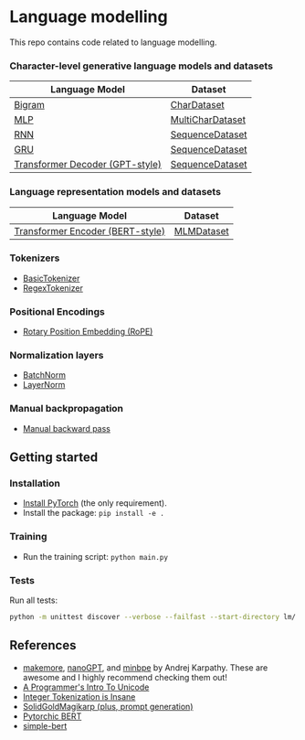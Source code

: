 # Language modelling

This repo contains code related to language modelling.

### Character-level generative language models and datasets

| **Language Model**                                                     | **Dataset**                                                      |
| ---------------------------------------------------------------------- | ---------------------------------------------------------------- |
| [Bigram](lm/generative/models/bigram.py)                               | [CharDataset](lm/generative/datasets/char_dataset.py)            |
| [MLP](lm/generative/models/mlp.py)                                     | [MultiCharDataset](lm/generative/datasets/multi_char_dataset.py) |
| [RNN](lm/generative/models/rnn.py)                                     | [SequenceDataset](lm/generative/datasets/sequence_dataset.py)    |
| [GRU](lm/generative/models/rnn.py)                                     | [SequenceDataset](lm/generative/datasets/sequence_dataset.py)    |
| [Transformer Decoder (GPT-style)](lm/generative/models/transformer.py) | [SequenceDataset](lm/generative/datasets/sequence_dataset.py)    |

### Language representation models and datasets

| **Language Model**                                         | **Dataset**                          |
| ---------------------------------------------------------- | ------------------------------------ |
| [Transformer Encoder (BERT-style)](lm/bert/transformer.py) | [MLMDataset](lm/bert/mlm_dataset.py) |

### Tokenizers

- [BasicTokenizer](lm/tokenization/basic_tokenizer.py)
- [RegexTokenizer](lm/tokenization/regex_tokenizer.py)

### Positional Encodings

- [Rotary Position Embedding (RoPE)](lm/pos_embd/rope.py)

### Normalization layers

- [BatchNorm](lm/normalization/batch_norm.py)
- [LayerNorm](lm/normalization/layer_norm.py)

### Manual backpropagation

- [Manual backward pass](lm/backprop/backward_test.py)

## Getting started

### Installation

- [Install PyTorch](https://pytorch.org/get-started/locally/) (the only requirement).
- Install the package: `pip install -e .`

### Training

- Run the training script: `python main.py`

### Tests

Run all tests:

```bash
python -m unittest discover --verbose --failfast --start-directory lm/ --pattern '*_test.py'
```

## References

- [makemore](https://github.com/karpathy/makemore),
  [nanoGPT](https://github.com/karpathy/nanoGPT), and
  [minbpe](https://github.com/karpathy/minbpe) by Andrej Karpathy. These are awesome and
  I highly recommend checking them out!
- [A Programmer's Intro To Unicode](https://www.reedbeta.com/blog/programmers-intro-to-unicode/)
- [Integer Tokenization is Insane](https://www.beren.io/2023-02-04-Integer-tokenization-is-insane/)
- [SolidGoldMagikarp (plus, prompt generation)](https://www.lesswrong.com/posts/aPeJE8bSo6rAFoLqg/solidgoldmagikarp-plus-prompt-generation)
- [Pytorchic BERT](https://github.com/dhlee347/pytorchic-bert)
- [simple-bert](https://github.com/lukemelas/simple-bert)

